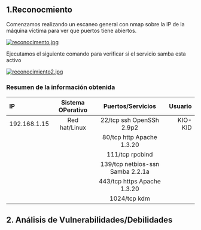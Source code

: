 ## 1.Reconocmiento

Comenzamos realizando un escaneo general con nmap sobre la IP de la máquina víctima para ver que puertos tiene abiertos.

[![reconocimento.jpg](https://i.postimg.cc/jSDk2G1h/reconocimento.jpg)](https://postimg.cc/qNdGZZ4t)

Ejecutamos el siguiente comando para verificar si el servicio samba esta activo

[![reconocimiento2.jpg](https://i.postimg.cc/jjPTwW1v/reconocimiento2.jpg)](https://postimg.cc/DWvHRznb)

### Resumen de la información obtenida

|IP             | Sistema OPerativo | Puertos/Servicios                | Usuario       |
| :------------ |:-----------------:| :-------------------------------:| -------------:| 
| 192.168.1.15  | Red hat/Linux     | 22/tcp ssh OpenSSh 2.9p2         |  KIO-KID      | 
|               |                   | 80/tcp http Apache 1.3.20        |               | 
|               |                   | 111/tcp rpcbind                  |               | 
|               |                   | 139/tcp netbios-ssn Samba 2.2.1a |               |  
|               |                   | 443/tcp https Apache 1.3.20      |               |
|               |                   | 1024/tcp kdm                     |               |


## 2. Análisis de Vulnerabilidades/Debilidades

